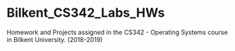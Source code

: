 # Bilkent_CS342_Labs_HWs
Homework and Projects assigned in the CS342 - Operating Systems course in Bilkent University. (2018-2019)
